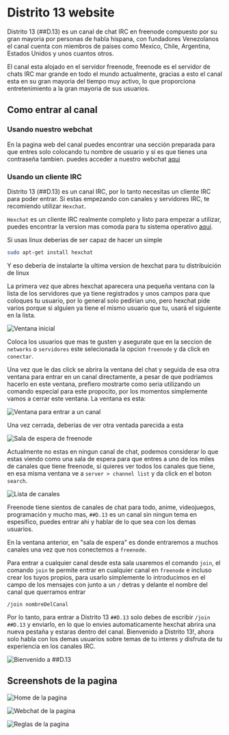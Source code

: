 # Distrito 13 website

Distrito 13 (##D.13) es un canal de chat IRC en freenode compuesto por su gran mayoria por personas de habla hispana, con fundadores Venezolanos el canal cuenta con miembros de paises como Mexico, Chile, Argentina, Estados Unidos y unos cuantos otros.

El canal esta alojado en el servidor freenode, freenode es el servidor de chats IRC mar grande en todo el mundo actualmente, gracias a esto el canal esta en su gran mayoria del tiempo muy activo, lo que proporciona entretenimiento a la gran mayoria de sus usuarios.

## Como entrar al canal

### Usando nuestro webchat
En la pagina web del canal puedes encontrar una sección preparada para que entres solo colocando tu nombre de usuario y sí es que tienes una contraseña tambien. puedes acceder a nuestro webchat [aqui]( www.google.com)

### Usando un cliente IRC
Distrito 13 (##D.13) es un canal IRC, por lo tanto necesitas un cliente IRC para poder entrar. Si estas empezando con canales y servidores IRC, te recomiendo utilizar `Hexchat`.

`Hexchat` es un cliente IRC realmente completo y listo para empezar a utilizar, puedes encontrar la version mas comoda para tu sistema operativo [aqui](https://hexchat.github.io/downloads.html). 

Si usas linux deberias de ser capaz de hacer un simple
```bash
sudo apt-get install hexchat
```
Y eso deberia de instalarte la ultima version de hexchat para tu distribuición de linux

La primera vez que abres hexchat aparecera una pequeña ventana con la lista de los servidores que ya tiene registrados y unos campos para que coloques tu usuario, por lo general solo pedirian uno, pero hexchat pide varios porque si alguien ya tiene el mismo usuario que tu, usará el siguiente en la lista.

![Ventana inicial](https://github.com/GamertodArk/distrito-13-website/blob/first-update/project-screenshots/hexchat-tutotial/network-list.png "Ventana inicial")

Coloca los usuarios que mas te gusten y asegurate que en la seccion de `networks` o `servidores` este selecionada la opcion `freenode` y da click en `conectar`.

Una vez que le das click se abrira la ventana del chat y seguida de esa otra ventana para entrar en un canal directamente, a pesar de que podriamos hacerlo en este ventana, prefiero mostrarte como seria utilizando un comando especial para este propocito, por los momentos simplemente vamos a cerrar este ventana. La ventana es esta:

![Ventana para entrar a un canal](https://github.com/GamertodArk/distrito-13-website/blob/first-update/project-screenshots/hexchat-tutotial/join-a-channel.png "Ventana para entrar a un canal")

Una vez cerrada, deberias de ver otra ventada parecida a esta

![Sala de espera de freenode](https://github.com/GamertodArk/distrito-13-website/blob/first-update/project-screenshots/hexchat-tutotial/freenode-standBy-room.png "Sala de espera de freenode")

Actualmente no estas en ningun canal de chat, podemos considerar lo que estas viendo como una sala de espera para que entres a uno de los miles de canales que tiene freenode, si quieres ver todos los canales que tiene, en esa misma ventana ve a `server > channel list` y da click en el boton `search`.

![Lista de canales](https://github.com/GamertodArk/distrito-13-website/blob/first-update/project-screenshots/hexchat-tutotial/channel-list.png "Lista de canales")

Freenode tiene sientos de canales de chat para todo, anime, videojuegos, programación y mucho mas, `##D.13` es un canal sin ningun tema en espesifico, puedes entrar ahi y hablar de lo que sea con los demas usuarios.

En la ventana anterior, en "sala de espera" es donde entraremos a muchos canales una vez que nos conectemos a `freenode`.

Para entrar a cualquier canal desde esta sala usaremos el comando `join`, el comando `join` te permite entrar en cualquier canal en `freenode` e incluso crear los tuyos propios, para usarlo simplemente lo introducimos en el campo de los mensajes con junto a un `/` detras y delante el nombre del canal que querramos entrar

```/join nombreDelCanal```

Por lo tanto, para entrar a Distrito 13 `##D.13` solo debes de escribir `/join ##D.13` y enviarlo, en lo que lo envies automaticamente hexchat abrira una nueva pestaña y estaras dentro del canal. Bienvenido a Distrito 13!, ahora solo habla con los demas usuarios sobre temas de tu interes y disfruta de tu experiencia en los canales IRC.

![Bienvenido a ##D.13](https://github.com/GamertodArk/distrito-13-website/blob/first-update/project-screenshots/hexchat-tutotial/d.13-room.png "Bienvenido a ##D.13")

## Screenshots de la pagina
![Home de la pagina](https://github.com/GamertodArk/distrito-13-website/blob/first-update/project-screenshots/Screenshot-1.png "Home de la pagina")

![Webchat de la pagina](https://github.com/GamertodArk/distrito-13-website/blob/first-update/project-screenshots/Screenshot-2.png "Webchat de la pagina")

![Reglas de la pagina](https://github.com/GamertodArk/distrito-13-website/blob/first-update/project-screenshots/Screenshot-3.png "Reglas de la pagina")